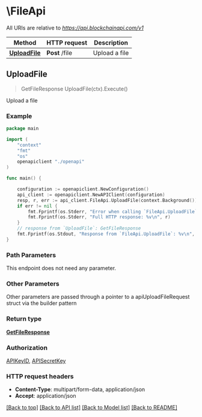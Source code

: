# \FileApi

All URIs are relative to *https://api.blockchainapi.com/v1*

Method | HTTP request | Description
------------- | ------------- | -------------
[**UploadFile**](FileApi.md#UploadFile) | **Post** /file | Upload a file



## UploadFile

> GetFileResponse UploadFile(ctx).Execute()

Upload a file



### Example

```go
package main

import (
    "context"
    "fmt"
    "os"
    openapiclient "./openapi"
)

func main() {

    configuration := openapiclient.NewConfiguration()
    api_client := openapiclient.NewAPIClient(configuration)
    resp, r, err := api_client.FileApi.UploadFile(context.Background()).Execute()
    if err != nil {
        fmt.Fprintf(os.Stderr, "Error when calling `FileApi.UploadFile``: %v\n", err)
        fmt.Fprintf(os.Stderr, "Full HTTP response: %v\n", r)
    }
    // response from `UploadFile`: GetFileResponse
    fmt.Fprintf(os.Stdout, "Response from `FileApi.UploadFile`: %v\n", resp)
}
```

### Path Parameters

This endpoint does not need any parameter.

### Other Parameters

Other parameters are passed through a pointer to a apiUploadFileRequest struct via the builder pattern


### Return type

[**GetFileResponse**](GetFileResponse.md)

### Authorization

[APIKeyID](../README.md#APIKeyID), [APISecretKey](../README.md#APISecretKey)

### HTTP request headers

- **Content-Type**: multipart/form-data, application/json
- **Accept**: application/json

[[Back to top]](#) [[Back to API list]](../README.md#documentation-for-api-endpoints)
[[Back to Model list]](../README.md#documentation-for-models)
[[Back to README]](../README.md)

